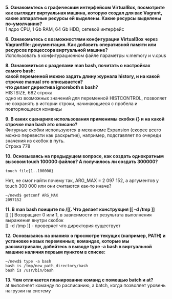 **5. Ознакомьтесь с графическим интерфейсом VirtualBox, посмотрите как выглядит виртуальная машина, которую создал для вас Vagrant, какие аппаратные ресурсы ей выделены. Какие ресурсы выделены по-умолчанию?**  
1 ядро CPU, 1 Gb RAM, 64 Gb HDD, сетевой интерфейс  

**6. Ознакомьтесь с возможностями конфигурации VirtualBox через Vagrantfile: документация. Как добавить оперативной памяти или ресурсов процессора виртуальной машине?**  
Использовать в конфигурационном файле параметры v.memory и v.cpus

**8. Ознакомиться с разделами man bash, почитать о настройках самого bash:**  
**какой переменной можно задать длину журнала history, и на какой строчке manual это описывается?**    
**что делает директива ignoreboth в bash?**    
HISTSIZE, 682 строка  
одно из возможных значений для переменной HISTCONTROL,
позволяет не сохранять в истории строки, начинающиеся с пробела и повторяющиеся команды  

**9. В каких сценариях использования применимы скобки {} и на какой строчке man bash это описано?**  
Фигурные скобки используются в механизме Expansion (скорее всего можно перевести как раскрытие), например, подставляет по очереди значения из скобок в путь.  
Строка 778  

**10. Основываясь на предыдущем вопросе, как создать однократным вызовом touch 100000 файлов? А получилось ли создать 300000?**  
```
touch file{1..100000}
```
Нет, не смог найти почему так, ARG_MAX = 2 097 152, а аргументов у touch 300 000 или они считаются как-то иначе?
```
~/newd$ getconf ARG_MAX
2097152
```

**11. В man bash поищите по /\[\[. Что делает конструкция [[ -d /tmp ]]**  
[[ ]] Возвращает 0 или 1, в зависимости от результата выполнения выражения внутри скобок  
[[ -d /tmp ]] - проверяет что директория существует

**12. Основываясь на знаниях о просмотре текущих (например, PATH) и установке новых переменных; командах, которые мы рассматривали, добейтесь в выводе type -a bash в виртуальной машине наличия первым пунктом в списке:**  
```
~/newd$ type -a bash
bash is /tmp/new_path_directory/bash
bash is /usr/bin/bash
```

**13. Чем отличается планирование команд с помощью batch и at?**  
at выполняет команду по расписанию, а batch, когда позволяет уровень нагрузки на систему  








   
